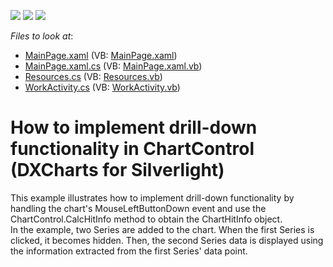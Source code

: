 <!-- default badges list -->
![](https://img.shields.io/endpoint?url=https://codecentral.devexpress.com/api/v1/VersionRange/128568096/10.2.6%2B)
[![](https://img.shields.io/badge/Open_in_DevExpress_Support_Center-FF7200?style=flat-square&logo=DevExpress&logoColor=white)](https://supportcenter.devexpress.com/ticket/details/E3048)
[![](https://img.shields.io/badge/📖_How_to_use_DevExpress_Examples-e9f6fc?style=flat-square)](https://docs.devexpress.com/GeneralInformation/403183)
<!-- default badges end -->
<!-- default file list -->
*Files to look at*:

* [MainPage.xaml](./CS/DrillDownSL/MainPage.xaml) (VB: [MainPage.xaml](./VB/DrillDownSL/MainPage.xaml))
* [MainPage.xaml.cs](./CS/DrillDownSL/MainPage.xaml.cs) (VB: [MainPage.xaml.vb](./VB/DrillDownSL/MainPage.xaml.vb))
* [Resources.cs](./CS/DrillDownSL/Resources.cs) (VB: [Resources.vb](./VB/DrillDownSL/Resources.vb))
* [WorkActivity.cs](./CS/DrillDownSL/WorkActivity.cs) (VB: [WorkActivity.vb](./VB/DrillDownSL/WorkActivity.vb))
<!-- default file list end -->
# How to implement drill-down functionality in ChartControl (DXCharts for Silverlight)


<p>This example illustrates how to implement drill-down functionality by handling the chart's MouseLeftButtonDown event and use the  ChartControl.CalcHitInfo method to obtain the ChartHitInfo object.<br />
In the example, two Series are added to the chart. When the first Series is clicked, it becomes hidden. Then, the second Series data is displayed using the information extracted from the first Series' data point.</p>

<br/>



